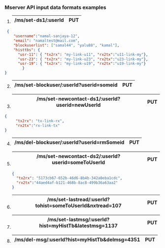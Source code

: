 ### Mserver API input data formats examples
1. | /ms/set-ds1/:userId | PUT |
   | ------------------- | --- |  

```json
 {
	"username":"namal-sanjaya-12",
	"email": "namaltest@mail.com",
	"blockuserlist": ["samal44", "yalu88", "kamal"],
	"histtbs": { 
      "usr-11": { "tx2rx": "my-link-u11", "rx2tx":"u11-link-my"}, 
      "usr-23": { "tx2rx": "my-link-u23", "rx2tx":"u23-link-my"},
      "usr-19": { "tx2rx": "my-link-u19", "rx2tx":"u19-link-my"}
	    }
}
```
2. | /ms/set-blockuser/:userId?userid=someid | PUT |
   | --------------------------------------- | --- |
 
3. | /ms/set-newcontact-ds1/:userId?userid=newUserId | PUT |
   | ----------------------------------------------- | --- |
   
```json
{ 
     "tx2rx": "tx-link-rx", 
     "rx2tx":"rx-link-tx"
}
```
4. | /ms/del-blockuser/:userId?userid=rmSomeid | PUT |
   | ----------------------------------------- | --- |
   
5. | /ms/set-newcontact-ds2/:userId?userid=someToUserId | PUT |
   | -------------------------------------------------- | --- |
   ```json
   { 
	 "tx2rx": "5173cb67-652b-46d6-8b4b-342a0eba1cdc", 
	 "rx2tx":"44aed4af-b121-468b-8ac8-499b36a63aa2"
   }
   ```
 6. | /ms/set-lastread/:userId?tohist=someToUserId&nxtread=107 | PUT |
    | -------------------------------------------------------- | --- |
    
    
 7. | /ms/set-lastmsg/:userId?hist=myHistTb&latestmsg=1137 | PUT |
    | ---------------------------------------------------- | --- |
     
 8. | /ms/del-msg/:userId?hist=myHistTb&delmsg=4351 | PUT |
    | --------------------------------------------- | --- |
    
